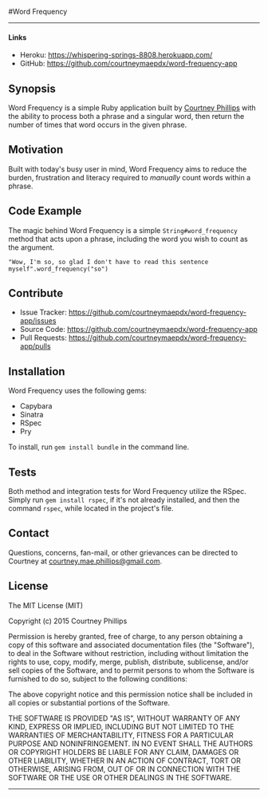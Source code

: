 #Word Frequency

---

#### Links

  - Heroku: https://whispering-springs-8808.herokuapp.com/
  - GitHub: https://github.com/courtneymaepdx/word-frequency-app

## Synopsis

Word Frequency is a simple Ruby application built by [Courtney Phillips](https://github.com/courtneymaepdx) with the ability to process both a phrase and a singular word, then return the number of times that word occurs in the given phrase.

## Motivation

Built with today's busy user in mind, Word Frequency aims to reduce the burden, frustration and literacy required to _manually_ count words within a phrase.  

## Code Example

The magic behind Word Frequency is a simple `String#word_frequency` method that acts upon a phrase, including the word you wish to count as the argument.

  ``"Wow, I'm so, so glad I don't have to read this sentence myself".word_frequency("so")``

## Contribute

  - Issue Tracker: https://github.com/courtneymaepdx/word-frequency-app/issues
  - Source Code: https://github.com/courtneymaepdx/word-frequency-app
  - Pull Requests: https://github.com/courtneymaepdx/word-frequency-app/pulls

## Installation

Word Frequency uses the following gems:

  - Capybara
  - Sinatra
  - RSpec
  - Pry

To install, run `gem install bundle` in the command line.

## Tests

Both method and integration tests for Word Frequency utilize the RSpec. Simply run `gem install rspec`, if it's not already installed, and then the command `rspec`, while located in the project's file.

## Contact

Questions, concerns, fan-mail, or other grievances can be directed to Courtney at <courtney.mae.phillips@gmail.com>.

## License

The MIT License (MIT)

Copyright (c) 2015 Courtney Phillips

Permission is hereby granted, free of charge, to any person obtaining a copy
of this software and associated documentation files (the "Software"), to deal
in the Software without restriction, including without limitation the rights
to use, copy, modify, merge, publish, distribute, sublicense, and/or sell
copies of the Software, and to permit persons to whom the Software is
furnished to do so, subject to the following conditions:

The above copyright notice and this permission notice shall be included in
all copies or substantial portions of the Software.

THE SOFTWARE IS PROVIDED "AS IS", WITHOUT WARRANTY OF ANY KIND, EXPRESS OR
IMPLIED, INCLUDING BUT NOT LIMITED TO THE WARRANTIES OF MERCHANTABILITY,
FITNESS FOR A PARTICULAR PURPOSE AND NONINFRINGEMENT. IN NO EVENT SHALL THE
AUTHORS OR COPYRIGHT HOLDERS BE LIABLE FOR ANY CLAIM, DAMAGES OR OTHER
LIABILITY, WHETHER IN AN ACTION OF CONTRACT, TORT OR OTHERWISE, ARISING FROM,
OUT OF OR IN CONNECTION WITH THE SOFTWARE OR THE USE OR OTHER DEALINGS IN
THE SOFTWARE.

---
